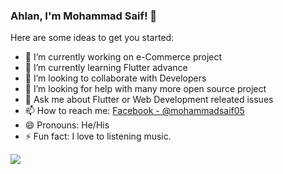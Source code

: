 ### Ahlan, I'm Mohammad Saif! 👋


Here are some ideas to get you started:

- 🔭 I’m currently working on e-Commerce project
- 🌱 I’m currently learning Flutter advance
- 👯 I’m looking to collaborate with Developers
- 🤔 I’m looking for help with many more open source project
- 💬 Ask me about Flutter or Web Development releated issues
- 📫 How to reach me: [Facebook - @mohammadsaif05](https://www.facebook.com/mohammadsaif05)
- 😄 Pronouns: He/His
- ⚡ Fun fact: I love to listening music.

<img src="https://github-readme-stats.vercel.app/api?username=mohammadsaif19&&show_icons=true&title_color=77DD77&icon_color=77DD77&text_color=daf7dc&bg_color=151515"/>
